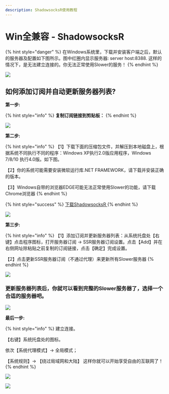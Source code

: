```yaml
---
description: ShadowsocksR使用教程
---
```


# Win全兼容 - ShadowsocksR

{% hint style="danger" %}
在Windows系统里，下载并安装客户端之后，默认的服务器及配置如下图所示。图中红圈内显示服务器: server host:8388. 这样的情况下，是无法建立连接的。你无法正常使用Slower的服务！
{% endhint %}

![](https://cdn.slowerssr.top/docs/SSR/ia_100000000420.png)

## 如何添加订阅并自动更新服务器列表?

**第一步:**

{% hint style="info" %}
**复制订阅链接到剪贴板：**
{% endhint %}

![](https://cdn.slowerssr.top/docs/SSR/ia_100000000421.png)

**第二步:**

{% hint style="info" %}
【1】下载下面的压缩包文件，并解压到本地磁盘上，根据系统不同执行不同的程序：Windows XP执行2.0版应用程序，Windows 7/8/10 执行4.0版。如下图。

【2】你的系统可能需要安装微软运行库.NET FRAMEWORK，请下载并安装正确的版本。

【3】Windows自带的浏览器EDGE可能无法正常使用Slower的功能，请下载Chrome浏览器
{% endhint %}

{% hint style="success" %}
[下载ShadowsocksR ](https://slower.lanzous.com/i7trhvg)
{% endhint %}

![](https://cdn.slowerssr.top/docs/SSR/ia_100000000422.png)

**第三步:**

{% hint style="info" %}
【1】添加订阅并更新服务器列表：从系统托盘处【右键】点击程序图标，打开服务器订阅 -&gt; SSR服务器订阅设置。点击【Add】并在右侧网址除粘贴之前复制的订阅链接，点击【确定】完成设置。

【2】点击更新SSR服务器订阅（不通过代理）来更新所有Slower服务器
{% endhint %}

![](https://cdn.slowerssr.top/docs/SSR/ia_100000000423.png)

### **更新服务器列表后，你就可以看到完整的Slower服务器了，选择一个合适的服务器吧。**

![](https://cdn.slowerssr.top/docs/SSR/ia_100000000424.png)

**最后一步:**

{% hint style="info" %}
建立连接。

【右键】系统托盘处的图标。

依次【系统代理模式】-&gt; 全局模式；

【系统规则】-&gt; 【绕过局域网和大陆】 这样你就可以开始享受自由的互联网了！
{% endhint %}

![](https://cdn.slowerssr.top/docs/SSR/ia_100000000425.png)

![](https://cdn.slowerssr.top/docs/SSR/ia_100000000426.png)

